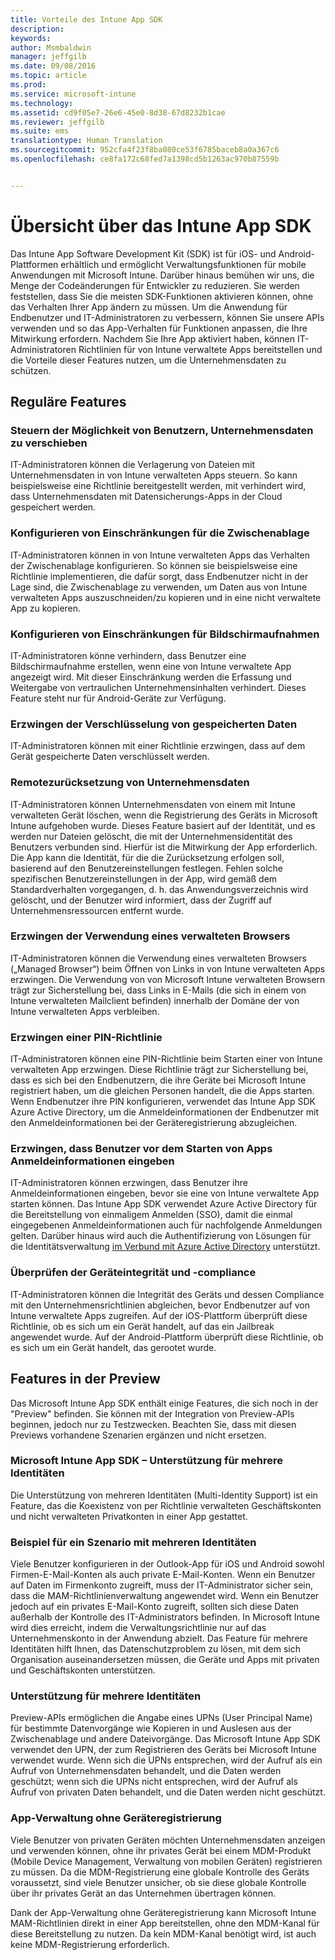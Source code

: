```yaml
---
title: Vorteile des Intune App SDK
description: 
keywords: 
author: Msmbaldwin
manager: jeffgilb
ms.date: 09/08/2016
ms.topic: article
ms.prod: 
ms.service: microsoft-intune
ms.technology: 
ms.assetid: cd9f05e7-26e6-45e0-8d38-67d8232b1cae
ms.reviewer: jeffgilb
ms.suite: ems
translationtype: Human Translation
ms.sourcegitcommit: 952cfa4f23f8ba080ce53f6785baceb8a0a367c6
ms.openlocfilehash: ce8fa172c68fed7a1398cd5b1263ac970b87559b


---
```


# Übersicht über das Intune App SDK
Das Intune App Software Development Kit (SDK) ist für iOS- und Android-Plattformen erhältlich und ermöglicht Verwaltungsfunktionen für mobile Anwendungen mit Microsoft Intune. Darüber hinaus bemühen wir uns, die Menge der Codeänderungen für Entwickler zu reduzieren. Sie werden feststellen, dass Sie die meisten SDK-Funktionen aktivieren können, ohne das Verhalten Ihrer App ändern zu müssen. Um die Anwendung für Endbenutzer und IT-Administratoren zu verbessern, können Sie unsere APIs verwenden und so das App-Verhalten für Funktionen anpassen, die Ihre Mitwirkung erfordern. Nachdem Sie Ihre App aktiviert haben, können IT-Administratoren Richtlinien für von Intune verwaltete Apps bereitstellen und die Vorteile dieser Features nutzen, um die Unternehmensdaten zu schützen.

## Reguläre Features

### Steuern der Möglichkeit von Benutzern, Unternehmensdaten zu verschieben
IT-Administratoren können die Verlagerung von Dateien mit Unternehmensdaten in von Intune verwalteten Apps steuern. So kann beispielsweise eine Richtlinie bereitgestellt werden, mit verhindert wird, dass Unternehmensdaten mit Datensicherungs-Apps in der Cloud gespeichert werden.

### Konfigurieren von Einschränkungen für die Zwischenablage
IT-Administratoren können in von Intune verwalteten Apps das Verhalten der Zwischenablage konfigurieren. So können sie beispielsweise eine Richtlinie implementieren, die dafür sorgt, dass Endbenutzer nicht in der Lage sind, die Zwischenablage zu verwenden, um Daten aus von Intune verwalteten Apps auszuschneiden/zu kopieren und in eine nicht verwaltete App zu kopieren.

### Konfigurieren von Einschränkungen für Bildschirmaufnahmen
IT-Administratoren könne verhindern, dass Benutzer eine Bildschirmaufnahme erstellen, wenn eine von Intune verwaltete App angezeigt wird. Mit dieser Einschränkung werden die Erfassung und Weitergabe von vertraulichen Unternehmensinhalten verhindert. Dieses Feature steht nur für Android-Geräte zur Verfügung.

### Erzwingen der Verschlüsselung von gespeicherten Daten
IT-Administratoren können mit einer Richtlinie erzwingen, dass auf dem Gerät gespeicherte Daten verschlüsselt werden.

### Remotezurücksetzung von Unternehmensdaten
IT-Administratoren können Unternehmensdaten von einem mit Intune verwalteten Gerät löschen, wenn die Registrierung des Geräts in Microsoft Intune aufgehoben wurde. Dieses Feature basiert auf der Identität, und es werden nur Dateien gelöscht, die mit der Unternehmensidentität des Benutzers verbunden sind. Hierfür ist die Mitwirkung der App erforderlich. Die App kann die Identität, für die die Zurücksetzung erfolgen soll, basierend auf den Benutzereinstellungen festlegen. Fehlen solche spezifischen Benutzereinstellungen in der App, wird gemäß dem Standardverhalten vorgegangen, d. h. das Anwendungsverzeichnis wird gelöscht, und der Benutzer wird informiert, dass der Zugriff auf Unternehmensressourcen entfernt wurde.

### Erzwingen der Verwendung eines verwalteten Browsers
IT-Administratoren können die Verwendung eines verwalteten Browsers („Managed Browser“) beim Öffnen von Links in von Intune verwalteten Apps erzwingen. Die Verwendung von von Microsoft Intune verwalteten Browsern trägt zur Sicherstellung bei, dass Links in E-Mails (die sich in einem von Intune verwalteten Mailclient befinden) innerhalb der Domäne der von Intune verwalteten Apps verbleiben.

### Erzwingen einer PIN-Richtlinie
IT-Administratoren können eine PIN-Richtlinie beim Starten einer von Intune verwalteten App erzwingen. Diese Richtlinie trägt zur Sicherstellung bei, dass es sich bei den Endbenutzern, die ihre Geräte bei Microsoft Intune registriert haben, um die gleichen Personen handelt, die die Apps starten. Wenn Endbenutzer ihre PIN konfigurieren, verwendet das Intune App SDK Azure Active Directory, um die Anmeldeinformationen der Endbenutzer mit den Anmeldeinformationen bei der Geräteregistrierung abzugleichen.

### Erzwingen, dass Benutzer vor dem Starten von Apps Anmeldeinformationen eingeben
IT-Administratoren können erzwingen, dass Benutzer ihre Anmeldeinformationen eingeben, bevor sie eine von Intune verwaltete App starten können. Das Intune App SDK verwendet Azure Active Directory für die Bereitstellung von einmaligem Anmelden (SSO), damit die einmal eingegebenen Anmeldeinformationen auch für nachfolgende Anmeldungen gelten. Darüber hinaus wird auch die Authentifizierung von Lösungen für die Identitätsverwaltung [im Verbund mit Azure Active Directory](https://msdn.microsoft.com/library/azure/jj679342.aspx) unterstützt.

### Überprüfen der Geräteintegrität und -compliance
IT-Administratoren können die Integrität des Geräts und dessen Compliance mit den Unternehmensrichtlinien abgleichen, bevor Endbenutzer auf von Intune verwaltete Apps zugreifen. Auf der iOS-Plattform überprüft diese Richtlinie, ob es sich um ein Gerät handelt, auf das ein Jailbreak angewendet wurde. Auf der Android-Plattform überprüft diese Richtlinie, ob es sich um ein Gerät handelt, das gerootet wurde.

## Features in der Preview
Das Microsoft Intune App SDK enthält einige Features, die sich noch in der "Preview" befinden. Sie können mit der Integration von Preview-APIs beginnen, jedoch nur zu Testzwecken. Beachten Sie, dass mit diesen Previews vorhandene Szenarien ergänzen und nicht ersetzen.

### Microsoft Intune App SDK – Unterstützung für mehrere Identitäten
Die Unterstützung von mehreren Identitäten (Multi-Identity Support) ist ein Feature, das die Koexistenz von per Richtlinie verwalteten Geschäftskonten und nicht verwalteten Privatkonten in einer App gestattet.

### Beispiel für ein Szenario mit mehreren Identitäten
Viele Benutzer konfigurieren in der Outlook-App für iOS und Android sowohl Firmen-E-Mail-Konten als auch private E-Mail-Konten. Wenn ein Benutzer auf Daten im Firmenkonto zugreift, muss der IT-Administrator sicher sein, dass die MAM-Richtlinienverwaltung angewendet wird. Wenn ein Benutzer jedoch auf ein privates E-Mail-Konto zugreift, sollten sich diese Daten außerhalb der Kontrolle des IT-Administrators befinden. In Microsoft Intune wird dies erreicht, indem die Verwaltungsrichtlinie nur auf das Unternehmenskonto in der Anwendung abzielt. Das Feature für mehrere Identitäten hilft Ihnen, das Datenschutzproblem zu lösen, mit dem sich Organisation auseinandersetzen müssen, die Geräte und Apps mit privaten und Geschäftskonten unterstützen.

### Unterstützung für mehrere Identitäten
Preview-APIs ermöglichen die Angabe eines UPNs (User Principal Name) für bestimmte Datenvorgänge wie Kopieren in und Auslesen aus der Zwischenablage und andere Dateivorgänge. Das Microsoft Intune App SDK verwendet den UPN, der zum Registrieren des Geräts bei Microsoft Intune verwendet wurde. Wenn sich die UPNs entsprechen, wird der Aufruf als ein Aufruf von Unternehmensdaten behandelt, und die Daten werden geschützt; wenn sich die UPNs nicht entsprechen, wird der Aufruf als Aufruf von privaten Daten behandelt, und die Daten werden nicht geschützt.

### App-Verwaltung ohne Geräteregistrierung
Viele Benutzer von privaten Geräten möchten Unternehmensdaten anzeigen und verwenden können, ohne ihr privates Gerät bei einem MDM-Produkt (Mobile Device Management, Verwaltung von mobilen Geräten) registrieren zu müssen. Da die MDM-Registrierung eine globale Kontrolle des Geräts voraussetzt, sind viele Benutzer unsicher, ob sie diese globale Kontrolle über ihr privates Gerät an das Unternehmen übertragen können.

Dank der App-Verwaltung ohne Geräteregistrierung kann Microsoft Intune MAM-Richtlinien direkt in einer App bereitstellen, ohne den MDM-Kanal für diese Bereitstellung zu nutzen. Da kein MDM-Kanal benötigt wird, ist auch keine MDM-Registrierung erforderlich.




<!--HONumber=Sep16_HO2-->


